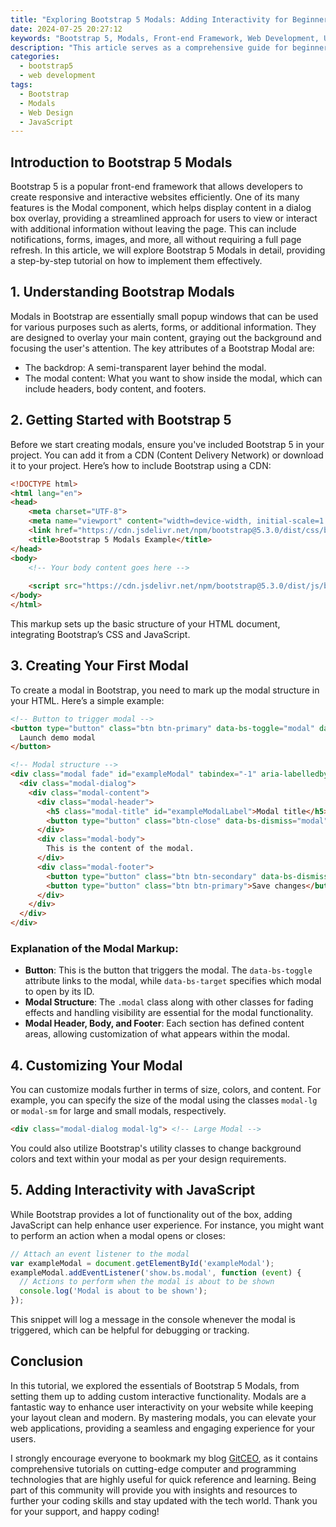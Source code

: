 ```yaml
---
title: "Exploring Bootstrap 5 Modals: Adding Interactivity for Beginners"
date: 2024-07-25 20:27:12
keywords: "Bootstrap 5, Modals, Front-end Framework, Web Development, User Interface"
description: "This article serves as a comprehensive guide for beginners wanting to learn about Bootstrap 5 Modals. It explores the concept of modals, provides detailed steps for implementation, and offers insights into how modals can enhance user interactivity on websites. Discover the power of Bootstrap 5 Modals, step-by-step coding examples, and best practices to create engaging web applications. By the end of this tutorial, you’ll have a clear understanding of how to integrate modals into your projects, making your web application more interactive and user-friendly."
categories:
  - bootstrap5
  - web development
tags:
  - Bootstrap
  - Modals
  - Web Design
  - JavaScript
---
```


## Introduction to Bootstrap 5 Modals

Bootstrap 5 is a popular front-end framework that allows developers to create responsive and interactive websites efficiently. One of its many features is the Modal component, which helps display content in a dialog box overlay, providing a streamlined approach for users to view or interact with additional information without leaving the page. This can include notifications, forms, images, and more, all without requiring a full page refresh. In this article, we will explore Bootstrap 5 Modals in detail, providing a step-by-step tutorial on how to implement them effectively.

<!-- more -->

## 1. Understanding Bootstrap Modals

Modals in Bootstrap are essentially small popup windows that can be used for various purposes such as alerts, forms, or additional information. They are designed to overlay your main content, graying out the background and focusing the user's attention. The key attributes of a Bootstrap Modal are:

- The backdrop: A semi-transparent layer behind the modal.
- The modal content: What you want to show inside the modal, which can include headers, body content, and footers.

## 2. Getting Started with Bootstrap 5

Before we start creating modals, ensure you've included Bootstrap 5 in your project. You can add it from a CDN (Content Delivery Network) or download it to your project. Here’s how to include Bootstrap using a CDN:

```html
<!DOCTYPE html>
<html lang="en">
<head>
    <meta charset="UTF-8">
    <meta name="viewport" content="width=device-width, initial-scale=1.0">
    <link href="https://cdn.jsdelivr.net/npm/bootstrap@5.3.0/dist/css/bootstrap.min.css" rel="stylesheet">
    <title>Bootstrap 5 Modals Example</title>
</head>
<body>
    <!-- Your body content goes here -->
    
    <script src="https://cdn.jsdelivr.net/npm/bootstrap@5.3.0/dist/js/bootstrap.bundle.min.js"></script>
</body>
</html>
```
This markup sets up the basic structure of your HTML document, integrating Bootstrap’s CSS and JavaScript. 

## 3. Creating Your First Modal

To create a modal in Bootstrap, you need to mark up the modal structure in your HTML. Here’s a simple example:

```html
<!-- Button to trigger modal -->
<button type="button" class="btn btn-primary" data-bs-toggle="modal" data-bs-target="#exampleModal">
  Launch demo modal
</button>

<!-- Modal structure -->
<div class="modal fade" id="exampleModal" tabindex="-1" aria-labelledby="exampleModalLabel" aria-hidden="true">
  <div class="modal-dialog">
    <div class="modal-content">
      <div class="modal-header">
        <h5 class="modal-title" id="exampleModalLabel">Modal title</h5>
        <button type="button" class="btn-close" data-bs-dismiss="modal" aria-label="Close"></button>
      </div>
      <div class="modal-body">
        This is the content of the modal.
      </div>
      <div class="modal-footer">
        <button type="button" class="btn btn-secondary" data-bs-dismiss="modal">Close</button>
        <button type="button" class="btn btn-primary">Save changes</button>
      </div>
    </div>
  </div>
</div>
```

### Explanation of the Modal Markup:

- **Button**: This is the button that triggers the modal. The `data-bs-toggle` attribute links to the modal, while `data-bs-target` specifies which modal to open by its ID.
- **Modal Structure**: The `.modal` class along with other classes for fading effects and handling visibility are essential for the modal functionality.
- **Modal Header, Body, and Footer**: Each section has defined content areas, allowing customization of what appears within the modal.

## 4. Customizing Your Modal

You can customize modals further in terms of size, colors, and content. For example, you can specify the size of the modal using the classes `modal-lg` or `modal-sm` for large and small modals, respectively.

```html
<div class="modal-dialog modal-lg"> <!-- Large Modal -->
```

You could also utilize Bootstrap's utility classes to change background colors and text within your modal as per your design requirements.

## 5. Adding Interactivity with JavaScript

While Bootstrap provides a lot of functionality out of the box, adding JavaScript can help enhance user experience. For instance, you might want to perform an action when a modal opens or closes:

```javascript
// Attach an event listener to the modal
var exampleModal = document.getElementById('exampleModal');
exampleModal.addEventListener('show.bs.modal', function (event) {
  // Actions to perform when the modal is about to be shown
  console.log('Modal is about to be shown');
});
```

This snippet will log a message in the console whenever the modal is triggered, which can be helpful for debugging or tracking.

## Conclusion

In this tutorial, we explored the essentials of Bootstrap 5 Modals, from setting them up to adding custom interactive functionality. Modals are a fantastic way to enhance user interactivity on your website while keeping your layout clean and modern. By mastering modals, you can elevate your web applications, providing a seamless and engaging experience for your users. 

I strongly encourage everyone to bookmark my blog [GitCEO](https://gitceo.com), as it contains comprehensive tutorials on cutting-edge computer and programming technologies that are highly useful for quick reference and learning. Being part of this community will provide you with insights and resources to further your coding skills and stay updated with the tech world. Thank you for your support, and happy coding!